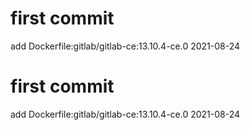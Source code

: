 # first commit
add Dockerfile:gitlab/gitlab-ce:13.10.4-ce.0 2021-08-24
# first commit
add Dockerfile:gitlab/gitlab-ce:13.10.4-ce.0 2021-08-24
